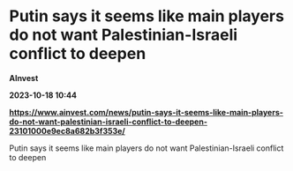 # Putin says it seems like main players do not want Palestinian-Israeli conflict to deepen
**AInvest**

**2023-10-18 10:44**

**https://www.ainvest.com/news/putin-says-it-seems-like-main-players-do-not-want-palestinian-israeli-conflict-to-deepen-23101000e9ec8a682b3f353e/**

Putin says it seems like main players do not want Palestinian-Israeli conflict to deepen